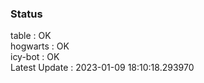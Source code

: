 ### Status


table : OK  
hogwarts : OK  
icy-bot : OK  
Latest Update : 2023-01-09 18:10:18.293970

